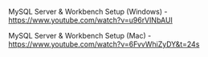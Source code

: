 MySQL Server & Workbench Setup (Windows) - https://www.youtube.com/watch?v=u96rVINbAUI

MySQL Server & Workbench Setup (Mac) - https://www.youtube.com/watch?v=6FvvWhiZyDY&t=24s

